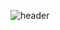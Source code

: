 ![header](https://capsule-render.vercel.app/api?type=waving&color=timeGradient&text=Welcome%20to%20Suhyun's%20GitHub%20👋%20&animation=twinkling&fontSize=35&fontAlignY=40&fontAlign=70&height=250)
